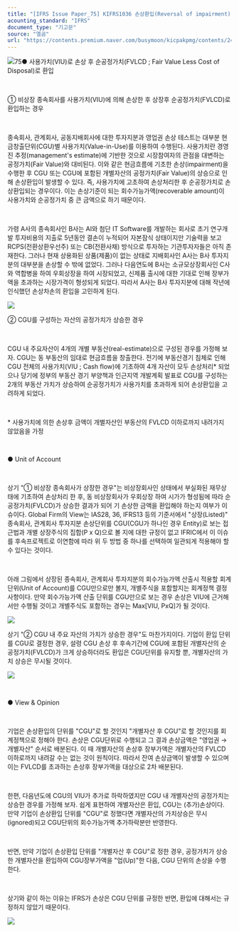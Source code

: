 ```yaml
---
title: "[IFRS Issue Paper_75] KIFRS1036 손상환입(Reversal of impairment) 회계처리 ②"
acounting_standard: "IFRS"
document_type: "기고문"
source: "엘곰"
url: "https://contents.premium.naver.com/busymoon/kicpakpmg/contents/240502133545377zx"
---
```

![](https://n2.news.naver.com/l.gif?type=content)75● 사용가치(VIU)로 손상 후 순공정가치(FVLCD ; Fair Value Less Cost of Disposal)로 환입

​

① 비상장 종속회사를 사용가치(VIU)에 의해 손상한 후 상장후 순공정가치(FVLCD)로 환입하는 경우

​

종속회사, 관계회사, 공동지배회사에 대한 투자지분과 영업권 손상 테스트는 대부분 현금창출단위(CGU)별 사용가치(Value-in-Use)를 이용하여 수행된다. 사용가치란 경영진 추정(management's estimate)에 기반한 것으로 시장참여자의 관점을 대변하는 공정가치(Fair Value)와 대비된다. 이와 같은 현금흐름에 기초한 손상(impairment)을 수행한 후 CGU 또는 CGU에 포함된 개별자산의 공정가치(Fair Value)의 상승으로 인해 손상환입이 발생할 수 있다. 즉, 사용가치에 고초하여 손상처리한 후 순공정가치로 손상환입되는 경우이다. 이는 손상기준이 되는 회수가능가액(recoverable amount)이 사용가치와 순공정가치 중 큰 금액으로 하기 때문이다.

​

가령 A사의 종속회사인 B사는 AI와 첨단 IT Software를 개발하는 회사로 초기 연구개발 투자비용의 지출로 5년동안 결손이 누적되어 자본잠식 상태이지만 기술력을 보고 RCPS(전환상환우선주) 또는 CB(전환사채) 방식으로 투자하는 기관투자자들은 아직 존재한다. 그러나 현재 상용화된 상품(제품)이 없는 상태로 지배회사인 A사는 B사 투자지분의 대부분을 손상할 수 밖에 없었다. 그러나 다음연도에 B사는 소규모상장회사인 C사와 역합병을 하여 우회상장을 하여 시장되었고, 신제품 출시에 대한 기대로 인해 장부가액을 초과하는 시장가격이 형성되게 되었다. 따라서 A사는 B사 투자지분에 대해 작년에 인식했던 손상차손의 환입을 고민하게 된다.

![](https://dthumb-phinf.pstatic.net/dthumb?src=%22https://postfiles.pstatic.net/MjAyNDAzMjFfNTAg/MDAxNzEwOTk2NjAwNzI5.9ZqFIgrfHBUj6D15_gNsFCMB14U9_va6r2oNh8W52nMg.YvNzHUXud9CEY_5t44tSzOPAYXehFHVGu-8Fz8S8Likg.PNG/image.png?type=w773%22&service=scs&type=w800)

② CGU를 구성하는 자산의 공정가치가 상승한 경우

​

CGU 내 주요자산이 4개의 개별 부동산(real-estimate)으로 구성된 경우를 가정해 보자. CGU는 동 부동산의 임대로 현금흐름을 창출한다. 전기에 부동산경기 침체로 인해 CGU 전체의 사용가치(VIU ; Cash flow)에 기초하여 4개 자산이 모두 손상처리\* 되었으나 당기에 정부의 부동산 경기 부양책과 인근지역 개발계획 발표로 CGU를 구성하는 2개의 부동산 가치가 상승하여 순공정가치가 사용가치를 초과하게 되어 손상환입을 고려하게 되었다.

​

\* 사용가치에 의한 손상후 금액이 개별자산인 부동산의 FVLCD 이하로까지 내려가지 않았음을 가정

​

● Unit of Account

​

상기 "① 비상장 종속회사가 상장한 경우"는 비상장회사인 상태에서 부실화된 재무상태에 기초하여 손상처리 한 후, 동 비상장회사가 우회상장 하여 시가가 형성됨에 따라 순공정가치(FVLCD)가 상승한 결과가 되어 기 손상한 금액을 환입해야 하는지 여부가 이슈이다. Global Firm의 View는 IAS28, 36, IFRS13 등의 기준서에서 "상장(Listed)" 종속회사, 관계회사 투자지분 손상단위를 CGU(CGU가 하나인 경우 Entity)로 보는 접근법과 개별 상장주식의 집합(P x Q)으로 볼 지에 대한 규정이 없고 IFRIC에서 이 이슈를 후속프로젝트로 이연함에 따라 위 두 방법 중 하나를 선택하여 일관되게 적용해야 할 수 있다는 것이다.

​

아래 그림에서 상장된 종속회사, 관계회사 투자지분의 회수가능가액 산출시 적용할 회계단위(Unit of Account)를 CGU만으로만 볼지, 개별주식을 포함할지는 회계정책 결정사항이다. 만약 회수가능가액 산출 단위를 CGU만으로 보는 경우 손상은 VIU에 근거해서만 수행될 것이고 개별주식도 포함하는 경우는 Max\[VIU, PxQ\]가 될 것이다.

![](https://dthumb-phinf.pstatic.net/dthumb?src=%22https://postfiles.pstatic.net/MjAyNDAzMjFfMjIw/MDAxNzExMDEwMDMxNDI4.E645lt3gCswYrmhD4tki78uZ_vZ7hAZyTFwqVby8KsUg.hAqEzjVEeWrL9tDYoErw7cZnhCrTPtieYSVfvQSEBGAg.PNG/image.png?type=w773%22&service=scs&type=w800)

상기 "② CGU 내 주요 자산의 가치가 상승한 경우"도 마찬가지이다. 기업이 환입 단위를 CGU로 결정한 경우, 설령 CGU 손상 후 후속기간에 CGU에 포함된 개별자산의 순공정가치(FVLCD)가 크게 상승하더라도 환입은 CGU단위를 유지할 뿐, 개별자산의 가치 상승은 무시될 것이다.

![](https://dthumb-phinf.pstatic.net/dthumb?src=%22https://postfiles.pstatic.net/MjAyNDAzMjFfMjEg/MDAxNzExMDA4MjA5NTU4.rxeInaKhXlWxzkt_j_2BMYY_xMUdIjSEmraNsl0phUAg.dDcuBhmH2PqRJWyjiaTo4H-cKNKNVyv2m0v_MPZ53EUg.PNG/image.png?type=w773%22&service=scs&type=w800)

​

● View & Opinion

​

기업은 손상환입의 단위를 "CGU"로 할 것인지 "개별자산 후 CGU"로 할 것인지를 회계정책으로 정해야 한다. 손상은 CGU단위로 수행되고 그 결과 손상금액은 "영업권 → 개별자산" 순서로 배분된다. 이 때 개별자산의 손상후 장부가액은 개별자산의 FVLCD 이하로까지 내려갈 수는 없는 것이 원칙이다. 따라서 잔여 손상금액이 발생할 수 있으며 이는 FVLCD를 초과하는 손상후 장부가액을 대상으로 2차 배분된다.

​

한편, 다음년도에 CGU의 VIU가 추가로 하락하였지만 CGU 내 개별자산의 공정가치는 상승한 경우를 가정해 보자. 쉽게 표현하여 개별자산은 환입, CGU는 (추가)손상이다. 만약 기업이 손상환입 단위를 "CGU"로 정했다면 개별자산의 가치상승은 무시(ignored)되고 CGU단위의 회수가능가액 추가하락분만 반영한다.

​

반면, 만약 기업이 손상환입 단위를 "개별자산 후 CGU"로 정한 경우, 공정가치가 상승한 개별자산을 환입하여 CGU장부가액을 "업(Up)"한 다음, CGU 단위의 손상을 수행한다.

​

상기와 같이 하는 이유는 IFRS가 손상은 CGU 단위를 규정한 반면, 환입에 대해서는 규정하지 않았기 때문이다.

[![](https://dthumb-phinf.pstatic.net/dthumb?src=%22https://storep-phinf.pstatic.net/cafe_004/original_3.png?type=p100_100%22&service=scs&type=w800)](https://contents.premium.naver.com/busymoon/kicpakpmg/contents/#)

​